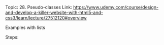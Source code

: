 Topic: 28. Pseudo-classes
Link: https://www.udemy.com/course/design-and-develop-a-killer-website-with-html5-and-css3/learn/lecture/27512120#overview

Examples with lists


Steps: 









